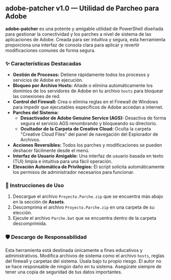 ## adobe-patcher v1.0 — Utilidad de Parcheo para Adobe

**adobe-patcher** es una potente y amigable utilidad de PowerShell diseñada para gestionar la conectividad y los parches a nivel de sistema de las aplicaciones de Adobe. Creada para ser intuitiva y segura, esta herramienta proporciona una interfaz de consola clara para aplicar y revertir modificaciones comunes de forma segura.

### ✨ Características Destacadas

*   **Gestión de Procesos:** Detiene rápidamente todos los procesos y servicios de Adobe en ejecución.
*   **Bloqueo por Archivo Hosts:** Añade o elimina automáticamente los dominios de los servidores de Adobe en tu archivo `hosts` para bloquear las conexiones de red.
*   **Control del Firewall:** Crea o elimina reglas en el Firewall de Windows para impedir que ejecutables específicos de Adobe accedan a internet.
*   **Parches del Sistema:**
    *   **Desactivador de Adobe Genuine Service (AGS):** Desactiva de forma segura el servicio AGS renombrando y bloqueando su directorio.
    *   **Ocultador de la Carpeta de Creative Cloud:** Oculta la carpeta "Creative Cloud Files" del panel de navegación del Explorador de Archivos.
*   **Acciones Reversibles:** Todos los parches y modificaciones se pueden deshacer fácilmente desde el menú.
*   **Interfaz de Usuario Amigable:** Una interfaz de usuario basada en texto (TUI) limpia e intuitiva para una fácil operación.
*   **Elevación Automática de Privilegios:** El script solicita automáticamente los permisos de administrador necesarios para funcionar.

### 🚀 Instrucciones de Uso

1.  Descargue el archivo `Proyecto.Parche.zip` que se encuentra más abajo en la sección de **Assets**.
2.  Descomprima el archivo `Proyecto.Parche.zip` en una carpeta de su elección.
3.  Ejecute el archivo `Parche.bat` que se encuentra dentro de la carpeta descomprimida.

### 🛡️ Descargo de Responsabilidad

Esta herramienta está destinada únicamente a fines educativos y administrativos. Modifica archivos de sistema como el archivo `hosts`, reglas del firewall y carpetas del sistema. Úsala bajo tu propio riesgo. El autor no se hace responsable de ningún daño en tu sistema. Asegúrate siempre de tener una copia de seguridad de tus datos importantes.